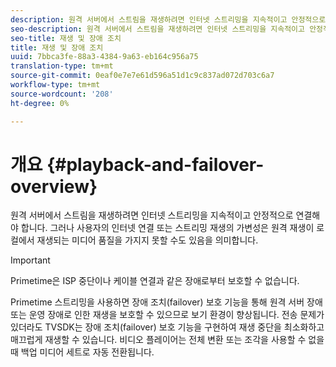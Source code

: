 ```yaml
---
description: 원격 서버에서 스트림을 재생하려면 인터넷 스트리밍을 지속적이고 안정적으로 연결해야 합니다. 그러나 사용자의 인터넷 연결 또는 스트리밍 재생의 가변성은 원격 재생이 로컬에서 재생되는 미디어 품질을 가지지 못할 수도 있음을 의미합니다.
seo-description: 원격 서버에서 스트림을 재생하려면 인터넷 스트리밍을 지속적이고 안정적으로 연결해야 합니다. 그러나 사용자의 인터넷 연결 또는 스트리밍 재생의 가변성은 원격 재생이 로컬에서 재생되는 미디어 품질을 가지지 못할 수도 있음을 의미합니다.
seo-title: 재생 및 장애 조치
title: 재생 및 장애 조치
uuid: 7bbca3fe-88a3-4384-9a63-eb164c956a75
translation-type: tm+mt
source-git-commit: 0eaf0e7e7e61d596a51d1c9c837ad072d703c6a7
workflow-type: tm+mt
source-wordcount: '208'
ht-degree: 0%

---
```



# 개요 {#playback-and-failover-overview}

원격 서버에서 스트림을 재생하려면 인터넷 스트리밍을 지속적이고 안정적으로 연결해야 합니다. 그러나 사용자의 인터넷 연결 또는 스트리밍 재생의 가변성은 원격 재생이 로컬에서 재생되는 미디어 품질을 가지지 못할 수도 있음을 의미합니다.

>[!IMPORTANT]
>
>Primetime은 ISP 중단이나 케이블 연결과 같은 장애로부터 보호할 수 없습니다.

Primetime 스트리밍을 사용하면 장애 조치(failover) 보호 기능을 통해 원격 서버 장애 또는 운영 장애로 인한 재생을 보호할 수 있으므로 보기 환경이 향상됩니다. 전송 문제가 있더라도 TVSDK는 장애 조치(failover) 보호 기능을 구현하여 재생 중단을 최소화하고 매끄럽게 재생할 수 있습니다. 비디오 플레이어는 전체 변환 또는 조각을 사용할 수 없을 때 백업 미디어 세트로 자동 전환됩니다.